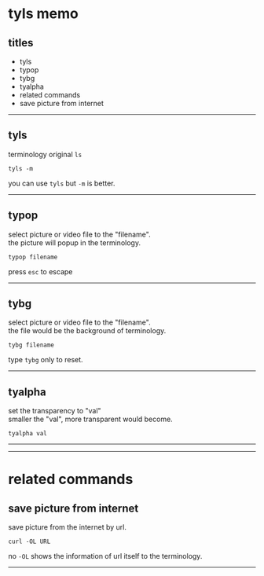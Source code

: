 # tyls memo



## titles

* tyls  
* typop  
* tybg  
* tyalpha  
* related commands  
* save picture from internet




***



## tyls
terminology original `ls` 
```
tyls -m
```
you can use `tyls` but `-m` is better.



***



## typop
select picture or video file to the "filename".  
the picture will popup in the terminology.  
```
typop filename
```
press `esc` to escape



***



## tybg
select picture or video file to the "filename".  
the file would be the background of terminology.  
```
tybg filename
```
type `tybg` only to reset. 



***



## tyalpha
set the transparency to "val"  
smaller the "val", more transparent would become.  
```
tyalpha val
```

		

***
***



# related commands		
		
## save picture from internet
save picture from the internet by url.
```
curl -OL URL
```
no `-OL` shows the information of url itself to the terminology.
		


***

		
		
